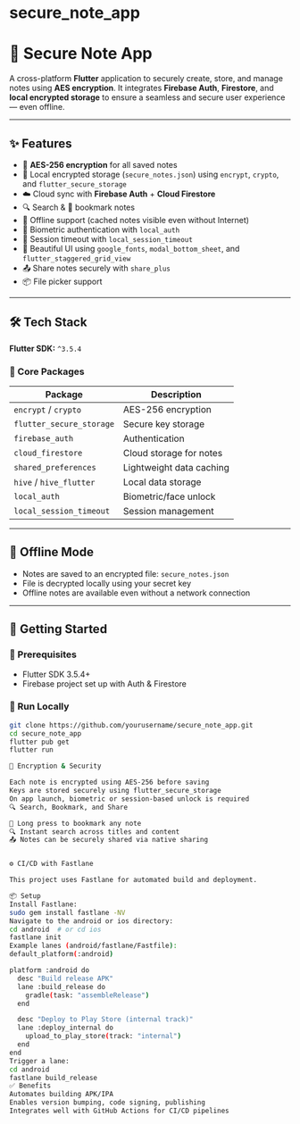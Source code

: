 # secure_note_app

# 🔐 Secure Note App

A cross-platform **Flutter** application to securely create, store, and manage notes using **AES encryption**. It integrates **Firebase Auth**, **Firestore**, and **local encrypted storage** to ensure a seamless and secure user experience — even offline.

---

## ✨ Features

- 🔑 **AES-256 encryption** for all saved notes  
- 📁 Local encrypted storage (`secure_notes.json`) using `encrypt`, `crypto`, and `flutter_secure_storage`  
- ☁️ Cloud sync with **Firebase Auth** + **Cloud Firestore**  
- 🔍 Search & 🔖 bookmark notes  
- 📶 Offline support (cached notes visible even without Internet)  
- 🔐 Biometric authentication with `local_auth`  
- 🧠 Session timeout with `local_session_timeout`  
- 🎨 Beautiful UI using `google_fonts`, `modal_bottom_sheet`, and `flutter_staggered_grid_view`  
- 📤 Share notes securely with `share_plus`  
- 📦 File picker support  


---

## 🛠 Tech Stack

**Flutter SDK:** `^3.5.4`

### 🔐 Core Packages

| Package | Description |
|--------|-------------|
| `encrypt` / `crypto` | AES-256 encryption |
| `flutter_secure_storage` | Secure key storage |
| `firebase_auth` | Authentication |
| `cloud_firestore` | Cloud storage for notes |
| `shared_preferences` | Lightweight data caching |
| `hive` / `hive_flutter` | Local data storage |
| `local_auth` | Biometric/face unlock |
| `local_session_timeout` | Session management |

---

## 📂 Offline Mode

- Notes are saved to an encrypted file: `secure_notes.json`
- File is decrypted locally using your secret key
- Offline notes are available even without a network connection

---

## 🚀 Getting Started

### 🔧 Prerequisites

- Flutter SDK 3.5.4+
- Firebase project set up with Auth & Firestore

### 🧪 Run Locally

```bash
git clone https://github.com/yourusername/secure_note_app.git
cd secure_note_app
flutter pub get
flutter run

🔑 Encryption & Security

Each note is encrypted using AES-256 before saving
Keys are stored securely using flutter_secure_storage
On app launch, biometric or session-based unlock is required
🔍 Search, Bookmark, and Share

🔖 Long press to bookmark any note
🔍 Instant search across titles and content
📤 Notes can be securely shared via native sharing


⚙️ CI/CD with Fastlane

This project uses Fastlane for automated build and deployment.

📦 Setup
Install Fastlane:
sudo gem install fastlane -NV
Navigate to the android or ios directory:
cd android  # or cd ios
fastlane init
Example lanes (android/fastlane/Fastfile):
default_platform(:android)

platform :android do
  desc "Build release APK"
  lane :build_release do
    gradle(task: "assembleRelease")
  end

  desc "Deploy to Play Store (internal track)"
  lane :deploy_internal do
    upload_to_play_store(track: "internal")
  end
end
Trigger a lane:
cd android
fastlane build_release
✅ Benefits
Automates building APK/IPA
Enables version bumping, code signing, publishing
Integrates well with GitHub Actions for CI/CD pipelines
